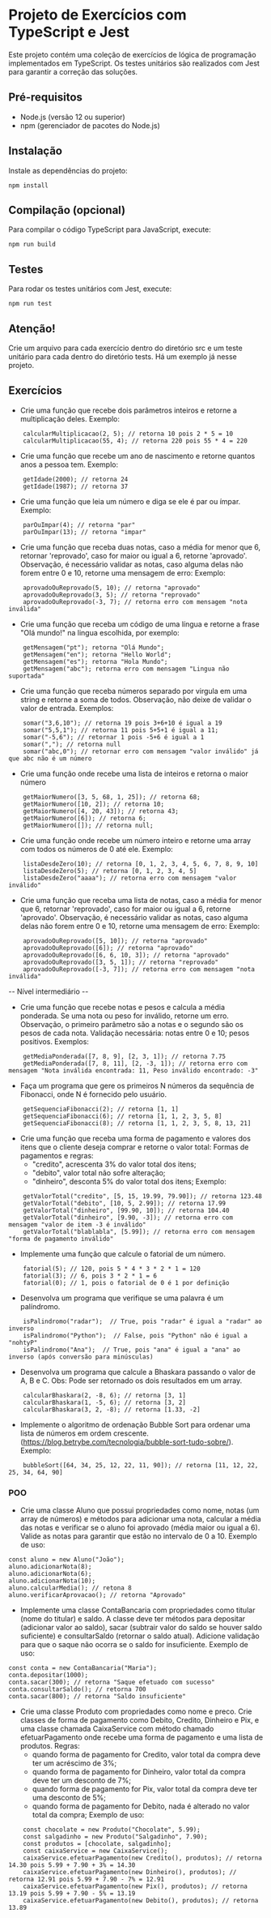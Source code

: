 # Projeto de Exercícios com TypeScript e Jest

Este projeto contém uma coleção de exercícios de lógica de programação implementados em TypeScript. Os testes unitários são realizados com Jest para garantir a correção das soluções.


## Pré-requisitos

- Node.js (versão 12 ou superior)
- npm (gerenciador de pacotes do Node.js)

## Instalação

Instale as dependências do projeto:
``` 
npm install
```

## Compilação (opcional)
Para compilar o código TypeScript para JavaScript, execute:
```
npm run build
```

## Testes
Para rodar os testes unitários com Jest, execute:
```
npm run test
```

## Atenção!
Crie um arquivo para cada exercício dentro do diretório src e um teste unitário para cada dentro do diretório tests. Há um exemplo já nesse projeto.

## Exercícios

* Crie uma função que recebe dois parâmetros inteiros e retorne a multiplicação deles. Exemplo:
```
    calcularMultiplicacao(2, 5); // retorna 10 pois 2 * 5 = 10
    calcularMultiplicacao(55, 4); // retorna 220 pois 55 * 4 = 220
```

* Crie uma função que recebe um ano de nascimento e retorne quantos anos a pessoa tem. Exemplo:
```
    getIdade(2000); // retorna 24
    getIdade(1987); // retorna 37
```

* Crie uma função que leia um número e diga se ele é par ou ímpar. Exemplo:
```
    parOuImpar(4); // retorna "par"
    parOuImpar(13); // retorna "impar"
```

* Crie uma função que receba duas notas, caso a média for menor que 6, retornar 'reprovado', caso for maior ou igual a 6, retorne 'aprovado'.
Observação, é necessário validar as notas, caso alguma delas não forem entre 0 e 10, retorne uma mensagem de erro: Exemplo: 
```
    aprovadoOuReprovado(5, 10); // retorna "aprovado"
    aprovadoOuReprovado(3, 5); // retorna "reprovado"
    aprovadoOuReprovado(-3, 7); // retorna erro com mensagem "nota inválida"
```

* Crie uma função que receba um código de uma língua e retorne a frase "Olá mundo!" na lingua escolhida, por exemplo:
```
    getMensagem("pt"); retorna "Olá Mundo";
    getMensagem("en"); retorna "Hello World";
    getMensagem("es"); retorna "Hola Mundo";
    getMensagem("abc"); retorna erro com mensagem "Lingua não suportada"
```

* Crie uma função que receba números separado por virgula em uma string e retorne a soma de todos. Observação, não deixe de validar o valor de entrada. Exemplos:
```
    somar("3,6,10"); // retorna 19 pois 3+6+10 é igual a 19
    somar("5,5,1"); // retorna 11 pois 5+5+1 é igual a 11;
    somar("-5,6"); // retornar 1 pois -5+6 é igual a 1
    somar(","); // retorna null
    somar("abc,0"); // retornar erro com mensagem "valor inválido" já que abc não é um número
```

* Crie uma função onde recebe uma lista de inteiros e retorna o maior número
```
    getMaiorNumero([3, 5, 68, 1, 25]); // retorna 68;
    getMaiorNumero([10, 2]); // retorna 10;
    getMaiorNumero([4, 20, 43]); // retorna 43;
    getMaiorNumero([6]); // retorna 6;
    getMaiorNumero([]); // retorna null;
```

* Crie uma função onde recebe um número inteiro e retorne uma array com todos os números de 0 até ele. Exemplo:
```
    listaDesdeZero(10); // retorna [0, 1, 2, 3, 4, 5, 6, 7, 8, 9, 10]
    listaDesdeZero(5); // retorna [0, 1, 2, 3, 4, 5]
    listaDesdeZero("aaaa"); // retorna erro com mensagem "valor inválido"
```


* Crie uma função que receba uma lista de notas, caso a média for menor que 6, retornar 'reprovado', caso for maior ou igual a 6, retorne 'aprovado'.
Observação, é necessário validar as notas, caso alguma delas não forem entre 0 e 10, retorne uma mensagem de erro: Exemplo: 
```
    aprovadoOuReprovado([5, 10]); // retorna "aprovado"
    aprovadoOuReprovado([6]); // retorna "aprovado"
    aprovadoOuReprovado([6, 6, 10, 3]); // retorna "aprovado"
    aprovadoOuReprovado([3, 5, 1]); // retorna "reprovado"
    aprovadoOuReprovado([-3, 7]); // retorna erro com mensagem "nota inválida"
```
--  Nível intermediário --

* Crie uma função que recebe notas e pesos e calcula a média ponderada. Se uma nota ou peso for inválido, retorne um erro. Observação, o primeiro parâmetro são a notas e o segundo são os pesos de cada nota. Validação necessária: notas entre 0 e 10; pesos positivos.
Exemplos:
```
    getMediaPonderada([7, 8, 9], [2, 3, 1]); // retorna 7.75
    getMediaPonderada([7, 8, 11], [2, -3, 1]); // retorna erro com mensagem "Nota inválida encontrada: 11, Peso inválido encontrado: -3"
``` 

* Faça um programa que gere os primeiros N números da sequência de Fibonacci, onde N é fornecido pelo usuário.
```
    getSequenciaFibonacci(2); // retorna [1, 1]
    getSequenciaFibonacci(6); // retorna [1, 1, 2, 3, 5, 8]
    getSequenciaFibonacci(8); // retorna [1, 1, 2, 3, 5, 8, 13, 21]
```

* Crie uma função que receba uma forma de pagamento e valores dos itens que o cliente deseja comprar e retorne o valor total:
Formas de pagamentos e regras:
    - "credito", acrescenta 3% do valor total dos itens;
    - "debito", valor total não sofre alteração;
    - "dinheiro", desconta 5% do valor total dos itens;
Exemplo:
```
    getValorTotal("credito", [5, 15, 19.99, 79.90]); // retorna 123.48
    getValorTotal("debito", [10, 5, 2.99]); // retorna 17.99
    getValorTotal("dinheiro", [99.90, 10]); // retorna 104.40
    getValorTotal("dinheiro", [9.90, -3]); // retorna erro com mensagem "valor de item -3 é inválido"
    getValorTotal("blablabla", [5.99]); // retorna erro com mensagem "forma de pagamento inválido"
```

* Implemente uma função que calcule o fatorial de um número.
```
    fatorial(5); // 120, pois 5 * 4 * 3 * 2 * 1 = 120
    fatorial(3); // 6, pois 3 * 2 * 1 = 6
    fatorial(0); // 1, pois o fatorial de 0 é 1 por definição
``` 

* Desenvolva um programa que verifique se uma palavra é um palíndromo.
```
    isPalindromo("radar");  // True, pois "radar" é igual a "radar" ao inverso
    isPalindromo("Python");  // False, pois "Python" não é igual a "nohtyP"
    isPalindromo("Ana");  // True, pois "ana" é igual a "ana" ao inverso (após conversão para minúsculas)
```

* Desenvolva um programa que calcule a Bhaskara passando o valor de A, B e C. Obs: Pode ser retornado os dois resultados em um array.
```
    calcularBhaskara(2, -8, 6); // retorna [3, 1]
    calcularBhaskara(1, -5, 6); // retorna [3, 2]
    calcularBhaskara(3, 2, -8); // retorna [1.33, -2]
``` 

* Implemente o algoritmo de ordenação Bubble Sort para ordenar uma lista de números em ordem crescente. (https://blog.betrybe.com/tecnologia/bubble-sort-tudo-sobre/). Exemplo:
```
    bubbleSort([64, 34, 25, 12, 22, 11, 90]); // retorna [11, 12, 22, 25, 34, 64, 90]
```

### POO

* Crie uma classe Aluno que possui propriedades como nome, notas (um array de números) e métodos para adicionar uma nota, calcular a média das notas e verificar se o aluno foi aprovado (média maior ou igual a 6). Valide as notas para garantir que estão no intervalo de 0 a 10.
Exemplo de uso:
```
const aluno = new Aluno("João");
aluno.adicionarNota(8);
aluno.adicionarNota(6);
aluno.adicionarNota(10);
aluno.calcularMedia(); // retona 8
aluno.verificarAprovacao(); // retorna "Aprovado"
```

* Implemente uma classe ContaBancaria com propriedades como titular (nome do titular) e saldo. A classe deve ter métodos para depositar (adicionar valor ao saldo), sacar (subtrair valor do saldo se houver saldo suficiente) e consultarSaldo (retornar o saldo atual). Adicione validação para que o saque não ocorra se o saldo for insuficiente.
Exemplo de uso:
```
const conta = new ContaBancaria("Maria");
conta.depositar(1000);
conta.sacar(300); // retorna "Saque efetuado com sucesso"
conta.consultarSaldo(); // retorna 700
conta.sacar(800); // retorna "Saldo insuficiente"
```

* Crie uma classe Produto com propriedades como nome e preco. Crie classes de forma de pagamento como Debito, Credito, Dinheiro e Pix, e uma classe chamada CaixaService com método chamado efetuarPagamento onde recebe uma forma de pagamento e uma lista de produtos.
Regras:
    - quando forma de pagamento for Credito, valor total da compra deve ter um acréscimo de 3%;
    - quando forma de pagamento for Dinheiro, valor total da compra deve ter um desconto de 7%;
    - quando forma de pagamento for Pix, valor total da compra deve ter uma desconto de 5%;
    - quando forma de pagamento for Debito, nada é alterado no valor total da compra;
Exemplo de uso:
```
    const chocolate = new Produto("Chocolate", 5.99);
    const salgadinho = new Produto("Salgadinho", 7.90);
    const produtos = [chocolate, salgadinho];
    const caixaService = new CaixaService();
    caixaService.efetuarPagamento(new Credito(), produtos); // retorna 14.30 pois 5.99 + 7.90 + 3% = 14.30
    caixaService.efetuarPagamento(new Dinheiro(), produtos); // retorna 12.91 pois 5.99 + 7.90 - 7% = 12.91
    caixaService.efetuarPagamento(new Pix(), produtos); // retorna 13.19 pois 5.99 + 7.90 - 5% = 13.19
    caixaService.efetuarPagamento(new Debito(), produtos); // retorna 13.89
```